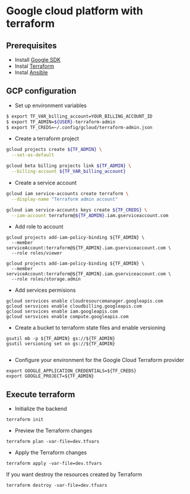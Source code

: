 # Google cloud platform with terraform
## Prerequisites
* Install [Google SDK](https://cloud.google.com/sdk/downloads)
* Instal [Terraform](https://www.terraform.io/intro/getting-started/install.html)
* Instal [Ansible](http://docs.ansible.com/ansible/latest/installation_guide/intro_installation.html)

## GCP configuration

* Set up environment variables
```sh
$ export TF_VAR_billing_account=YOUR_BILLING_ACCOUNT_ID
$ export TF_ADMIN=${USER}-terraform-admin
$ export TF_CREDS=~/.config/gcloud/terraform-admin.json
```

* Create a terraform project

```sh
gcloud projects create ${TF_ADMIN} \
  --set-as-default

gcloud beta billing projects link ${TF_ADMIN} \
  --billing-account ${TF_VAR_billing_account}

```

* Create a service account

```sh
gcloud iam service-accounts create terraform \
  --display-name "Terraform admin account"

gcloud iam service-accounts keys create ${TF_CREDS} \
  --iam-account terraform@${TF_ADMIN}.iam.gserviceaccount.com

```
* Add role to account

```$xslt
gcloud projects add-iam-policy-binding ${TF_ADMIN} \
  --member serviceAccount:terraform@${TF_ADMIN}.iam.gserviceaccount.com \
  --role roles/viewer

gcloud projects add-iam-policy-binding ${TF_ADMIN} \
  --member serviceAccount:terraform@${TF_ADMIN}.iam.gserviceaccount.com \
  --role roles/storage.admin
```
* Add services permisions
```$xslt
gcloud sersvices enable cloudresourcemanager.googleapis.com
gcloud sersvices enable cloudbilling.googleapis.com
gcloud sersvices enable iam.googleapis.com
gcloud sersvices enable compute.googleapis.com
```

* Create a bucket to terraform state files and enable versioning

```$xslt
gsutil mb -p ${TF_ADMIN} gs://${TF_ADMIN}
gsutil versioning set on gs://${TF_ADMIN}


```

* Configure your environment for the Google Cloud Terraform provider
```
export GOOGLE_APPLICATION_CREDENTIALS=${TF_CREDS}
export GOOGLE_PROJECT=${TF_ADMIN}
```

## Execute terraform

* Initialize the backend

```
terraform init
```

* Preview the Terraform changes

```$xslt
terraform plan -var-file=dev.tfvars
```

* Apply the Terraform changes

```$xslt
terraform apply -var-file=dev.tfvars
```

If you want destroy the resources created by Terraform

```$xslt
terraform destroy -var-file=dev.tfvars
```